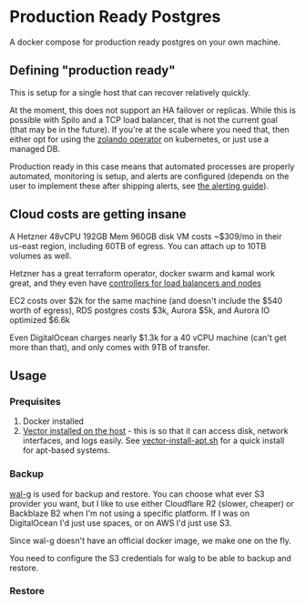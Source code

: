 # Production Ready Postgres

A docker compose for production ready postgres on your own machine.

## Defining "production ready"

This is setup for a single host that can recover relatively quickly.

At the moment, this does not support an HA failover or replicas. While this is possible with Spilo and a TCP load balancer, that is not the current goal (that may be in the future). If you're at the scale where you need that, then either opt for using the [zolando operator](https://github.com/zalando/postgres-operator) on kubernetes, or just use a managed DB.

Production ready in this case means that automated processes are properly automated, monitoring is setup, and alerts are configured (depends on the user to implement these after shipping alerts, see [the alerting guide](ALERTING.md)).

## Cloud costs are getting insane

A Hetzner 48vCPU 192GB Mem 960GB disk VM costs ~$309/mo in their us-east region, including 60TB of egress. You can attach up to 10TB volumes as well.

Hetzner has a great terraform operator, docker swarm and kamal work great, and they even have [controllers for load balancers and nodes](https://github.com/hetznercloud/hcloud-cloud-controller-manager)

EC2 costs over $2k for the same machine (and doesn't include the $540 worth of egress), RDS postgres costs $3k, Aurora $5k, and Aurora IO optimized $6.6k

Even DigitalOcean charges nearly $1.3k for a 40 vCPU machine (can't get more than that), and only comes with 9TB of transfer.

## Usage

### Prequisites

1. Docker installed
2. [Vector installed on the host](https://vector.dev/docs/setup/installation/operating-systems/) - this is so that it can access disk, network interfaces, and logs easily. See [vector-install-apt.sh](/vector-install-apt.sh) for a quick install for apt-based systems.

### Backup

[wal-g](https://github.com/wal-g/wal-g) is used for backup and restore. You can choose what ever S3 provider you want, but I like to use either Cloudflare R2 (slower, cheaper) or Backblaze B2 when I'm not using a specific platform. If I was on DigitalOcean I'd just use spaces, or on AWS I'd just use S3.

Since wal-g doesn't have an official docker image, we make one on the fly.

You need to configure the S3 credentials for walg to be able to backup and restore.

### Restore
